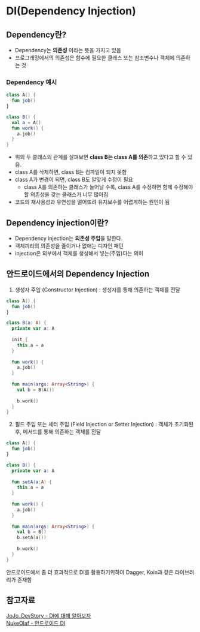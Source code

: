 # DI(Dependency Injection)
   
## Dependency란?
+ Dependency는 **의존성** 이라는 뜻을 가지고 있음
+ 프로그래밍에서의 의존성은 함수에 필요한 클래스 또는 참조변수나 객체에 의존하는 것

### Dependency 예시

```kotlin
class A() {
  fun job()
}

class B() {
  val a = A()
  fun work() {
    a.job()
  }
}
```

+ 위의 두 클래스의 관계를 살펴보면 **class B는 class A를 의존**하고 있다고 할 수 있음.
+ class A를 삭제하면, class B는 컴파일이 되지 못함
+ class A가 변경이 되면, class B도 알맞게 수정이 필요
  * class A를 의존하는 클래스가 늘어날 수록, class A를 수정하면 함께 수정해야할 의존성을 갖는 클래스가 너무 많아짐
+ 코드의 재사용성과 유연성을 떨어뜨려 유지보수를 어렵게하는 원인이 됨

## Dependency injection이란?
+ Dependency injection는 **의존성 주입**을 말한다.
+ 객체끼리의 의존성을 줄이거나 없애는 디자인 패턴
+ injection은 외부에서 객체를 생성해서 넣는(주입)다는 의미

## 안드로이드에서의 Dependency Injection
1. 생성자 주입 (Constructor Injection) : 생성자를 통해 의존하는 객체를 전달
```kotlin
class A() {
  fun job()
}

class B(a: A) {
  private var a: A
  
  init {
    this.a = a
  }
  
  fun work() {
    a.job()
  }
  
  fun main(args: Array<String>) {
    val b = B(A())
    
    b.work()
  }
}
```

2. 필드 주입 또는 세터 주입 (Field Injection or Setter Injection) : 객체가 초기화된 후, 메서드를 통해 의존하는 객체를 전달
```kotlin
class A() {
  fun job()
}

class B() {
  private var a: A
  
  fun setA(a:A) {
    this.a = a
  }
  
  fun work() {
    a.job()
  }
  
  fun main(args: Array<String>) {
    val b = B()
    b.setA(a())
    
    b.work()
  }
}
```

안드로이드에서 좀 더 효과적으로 DI를 활용하기위하여 Dagger, Koin과 같은 라이브러리가 존재함

## 참고자료
[JoJo_DevStory - DI에 대해 알아보자](https://velog.io/@jojo_devstory/DIDependency-Injection%EC%97%90-%EB%8C%80%ED%95%B4-%EC%95%8C%EC%95%84%EB%B3%B4%EC%9E%90)   
[NukeOlaf - 안드로이드 DI](https://salix97.tistory.com/264)
